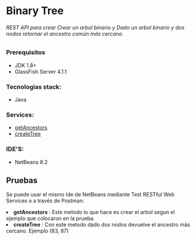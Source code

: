 # Binary Tree 
###### REST API para crear Crear un arbol binario y Dado un arbol binario y dos nodos retornar el ancestro común más cercano.

### Prerequisitos
- JDK 1.8+  
- GlassFish Server 4.1.1

### Tecnologias stack:
* Java

### Services:
 - [getAncestors](https://github.com/damoviz/TreeApiRest/blob/master/src/java/api/GenericResource.java#L33) 
 - [createTree](https://github.com/damoviz/TreeApiRest/blob/master/src/java/api/GenericResource.java#L48)  

### IDE'S:
* NetBeans 8.2

## Pruebas
Se puede usar el mismo Ide de NetBeans mediante Test RESTful Web Services o a través de Postman:
<br>
<li><strong>getAncestors</strong> : Este metodo lo que hace es crear el arbol segun el ejemplo que colocaron en la prueba.</li>
<li><strong>createTree</strong> : Con este metodo dado dos nodos devuelve el ancestro más cercano. Ejemplo (83, 87)</li>
